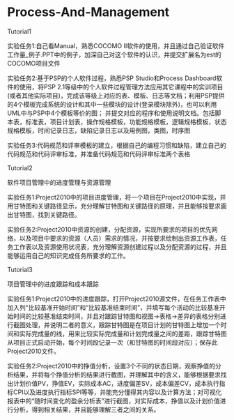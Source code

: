# Process-And-Management
Tutorial1

实验任务1:自己看Manual，熟悉COCOMO II软件的使用，并且通过自己验证软件工作量_例子.PPT中的例子，加深自己对这个软件的认识，并提交扩展名为est的COCOMO项目文件

实验任务2:基于PSP的个人软件过程，熟悉PSP Studio和Process Dashboard软件的使用，将PSP 2.1等级中的个人软件过程管理方法应用其它课程中的实训项目(或者其他实际项目)，完成该等级上对应的表、模板、日志等文档；利用PSP提供的4个模板完成系统的设计和其中一些模块的设计(登录模块除外)，也可以利用UML中与PSP中4个模板等价的图；
并提交对应的程序和使用说明文档。包括脚本表，标准表，项目计划表，操作规格模板，功能规格模板，逻辑规格模板，状态规格模板，时间记录日志，缺陷记录日志以及用例图，类图，时序图

实验任务3:代码规范和评审模板的建立，根据自己的编程习惯和缺陷，建立自己的代码规范和代码评审标准，并准备代码规范和代码评审标准两个表格


Tutorial2

软件项目管理中的进度管理与资源管理

实验任务1:Project2010中的项目进度管理，将一个项目在Project2010中实现，并用甘特图和关键路径显示，充分理解甘特图和关键路径的原理，并且能够按要求画出甘特图，找到关键路径。

实验任务2:Project2010中资源的创建，分配资源，实现所要求的项目的优先网络，以及项目中要求的资源（人员）需求的情况，并按要求绘制出资源工作表，任务工作表以及资源使用状况表，充分理解资源创建过程以及分配资源的过程，并且能够运用自己的知识完成任务所要求的工作。


Tutorial3

项目管理中的进度跟踪和成本跟踪

实验任务1:Project2010中的进度跟踪，打开Project2010源文件，在任务工作表中加入列“比较基准开始时间”和“比较基准结束时间”，并填写每个活动的比较基准开始时间的比较基准结束时间，并且对跟踪甘特图和视图->表格->差异的表格分别进行截图处理，并说明二者的意义，跟踪甘特图是在项目计划的甘特图上增加一个时间和实际完成量的线，用来比较实际完成量和计划完成量之间的差距，跟踪甘特图从项目正式启动开始，每个时间段记录一次（和甘特图的时间段对应）；保存此Project2010文件。

实验任务2:Project2010中的挣值分析，设置3个不同的状态日期，观察挣值的分析结果，并将每个挣值分析的结果进行截图，并理解其中的含义，能够根据要求找出计划价值PV，挣值EV，实际成本AC，进度偏差SV，成本偏差CV，成本执行指标CPI以及进度执行指标SPI等等，并能充分懂得其内容以及计算方法；对可视化报表中的“随时间变化的盈余分析表”进行截图，对实际成本，挣值以及计划价值进行分析，得到相关结果，并且能够理解三者之间的关系。

